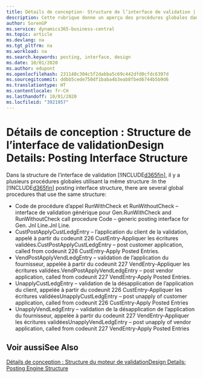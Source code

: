 ```yaml
---
title: Détails de conception- Structure de l’interface de validation | Microsoft Docs
description: Cette rubrique donne un aperçu des procédures globales dans la structure de l’interface de validation.
author: SorenGP
ms.service: dynamics365-business-central
ms.topic: article
ms.devlang: na
ms.tgt_pltfrm: na
ms.workload: na
ms.search.keywords: posting, interface, design
ms.date: 10/01/2020
ms.author: edupont
ms.openlocfilehash: 231148c304c5f2dabba5c69c442dfd0cfdc6397d
ms.sourcegitcommit: ddbb5cede750df1baba4b3eab8fbed6744b5b9d6
ms.translationtype: HT
ms.contentlocale: fr-CH
ms.lasthandoff: 10/01/2020
ms.locfileid: "3921957"
---
```

# <a name="design-details-posting-interface-structure"></a><span data-ttu-id="122de-103">Détails de conception : Structure de l’interface de validation</span><span class="sxs-lookup"><span data-stu-id="122de-103">Design Details: Posting Interface Structure</span></span>
<span data-ttu-id="122de-104">Dans la structure de l’interface de validation [!INCLUDE[d365fin](includes/d365fin_md.md)], il y a plusieurs procédures globales utilisant la même structure :</span><span class="sxs-lookup"><span data-stu-id="122de-104">In the [!INCLUDE[d365fin](includes/d365fin_md.md)] posting interface structure, there are several global procedures that use the same structure:</span></span>  
  
* <span data-ttu-id="122de-105">Code de procédure d’appel RunWithCheck et RunWithoutCheck – interface de validation générique pour Gen.</span><span class="sxs-lookup"><span data-stu-id="122de-105">RunWithCheck and RunWithoutCheck call procedure Code – generic posting interface for Gen.</span></span> <span data-ttu-id="122de-106">Jnl Line.</span><span class="sxs-lookup"><span data-stu-id="122de-106">Jnl Line.</span></span>  
* <span data-ttu-id="122de-107">CustPostApplyCustLedgEntry – l’application du client de la validation, appelé à partir du codeunit 226 CustEntry-Appliquer les écritures validées.</span><span class="sxs-lookup"><span data-stu-id="122de-107">CustPostApplyCustLedgEntry – post customer application, called from codeunit 226 CustEntry-Apply Posted Entries.</span></span>  
* <span data-ttu-id="122de-108">VendPostApplyVendLedgEntry – validation de l’application du fournisseur, appelée à partir du codeunit 227 VendEntry-Appliquer les écritures validées.</span><span class="sxs-lookup"><span data-stu-id="122de-108">VendPostApplyVendLedgEntry – post vendor application, called from codeunit 227 VendEntry-Apply Posted Entries.</span></span>  
* <span data-ttu-id="122de-109">UnapplyCustLedgEntry – validation de la désapplication de l’application du client, appelée à partir du codeunit 226 CustEntry-Appliquer les écritures validées</span><span class="sxs-lookup"><span data-stu-id="122de-109">UnapplyCustLedgEntry – post unapply of customer application, called from codeunit 226 CustEntry-Apply Posted Entries</span></span>  
* <span data-ttu-id="122de-110">UnapplyVendLedgEntry – validation de la désapplication de l’application du fournisseur, appelée à partir du codeunit 227 VendEntry-Appliquer les écritures validées</span><span class="sxs-lookup"><span data-stu-id="122de-110">UnapplyVendLedgEntry – post unapply of vendor application, called from codeunit 227 VendEntry-Apply Posted Entries</span></span>  
  
## <a name="see-also"></a><span data-ttu-id="122de-111">Voir aussi</span><span class="sxs-lookup"><span data-stu-id="122de-111">See Also</span></span>  
[<span data-ttu-id="122de-112">Détails de conception : Structure du moteur de validation</span><span class="sxs-lookup"><span data-stu-id="122de-112">Design Details: Posting Engine Structure</span></span>](design-details-posting-engine-structure.md)